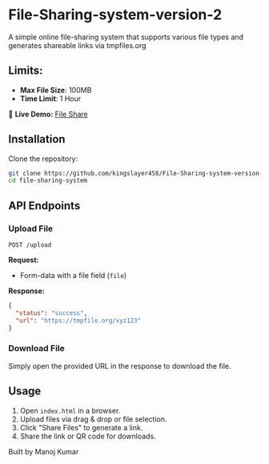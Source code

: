 # File-Sharing-system-version-2
A simple online file-sharing system that supports various file types and generates shareable links via tmpfiles.org

## Limits:
- **Max File Size**: 100MB
- **Time Limit**: 1 Hour

🚀 **Live Demo:** [File Share](https://steam-user-screenshots-extractor-production.up.railway.app/)

## Installation

Clone the repository:
```sh
git clone https://github.com/kingslayer458/File-Sharing-system-version-2.git
cd file-sharing-system
```



## API Endpoints

### Upload File
```
POST /upload
```
**Request:**
- Form-data with a file field (`file`)

**Response:**
```json
{
  "status": "success",
  "url": "https://tmpfile.org/xyz123"
}
```

### Download File
Simply open the provided URL in the response to download the file.
## Usage
1. Open `index.html` in a browser.
2. Upload files via drag & drop or file selection.
3. Click "Share Files" to generate a link.
4. Share the link or QR code for downloads.


Built by Manoj Kumar
